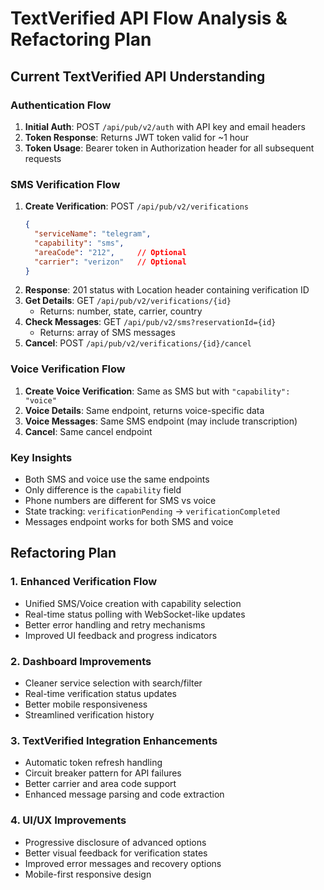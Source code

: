 # TextVerified API Flow Analysis & Refactoring Plan

## Current TextVerified API Understanding

### Authentication Flow
1. **Initial Auth**: POST `/api/pub/v2/auth` with API key and email headers
2. **Token Response**: Returns JWT token valid for ~1 hour
3. **Token Usage**: Bearer token in Authorization header for all subsequent requests

### SMS Verification Flow
1. **Create Verification**: POST `/api/pub/v2/verifications`
   ```json
   {
     "serviceName": "telegram",
     "capability": "sms",
     "areaCode": "212",     // Optional
     "carrier": "verizon"   // Optional
   }
   ```
2. **Response**: 201 status with Location header containing verification ID
3. **Get Details**: GET `/api/pub/v2/verifications/{id}`
   - Returns: number, state, carrier, country
4. **Check Messages**: GET `/api/pub/v2/sms?reservationId={id}`
   - Returns: array of SMS messages
5. **Cancel**: POST `/api/pub/v2/verifications/{id}/cancel`

### Voice Verification Flow
1. **Create Voice Verification**: Same as SMS but with `"capability": "voice"`
2. **Voice Details**: Same endpoint, returns voice-specific data
3. **Voice Messages**: Same SMS endpoint (may include transcription)
4. **Cancel**: Same cancel endpoint

### Key Insights
- Both SMS and voice use the same endpoints
- Only difference is the `capability` field
- Phone numbers are different for SMS vs voice
- State tracking: `verificationPending` → `verificationCompleted`
- Messages endpoint works for both SMS and voice

## Refactoring Plan

### 1. Enhanced Verification Flow
- Unified SMS/Voice creation with capability selection
- Real-time status polling with WebSocket-like updates
- Better error handling and retry mechanisms
- Improved UI feedback and progress indicators

### 2. Dashboard Improvements
- Cleaner service selection with search/filter
- Real-time verification status updates
- Better mobile responsiveness
- Streamlined verification history

### 3. TextVerified Integration Enhancements
- Automatic token refresh handling
- Circuit breaker pattern for API failures
- Better carrier and area code support
- Enhanced message parsing and code extraction

### 4. UI/UX Improvements
- Progressive disclosure of advanced options
- Better visual feedback for verification states
- Improved error messages and recovery options
- Mobile-first responsive design